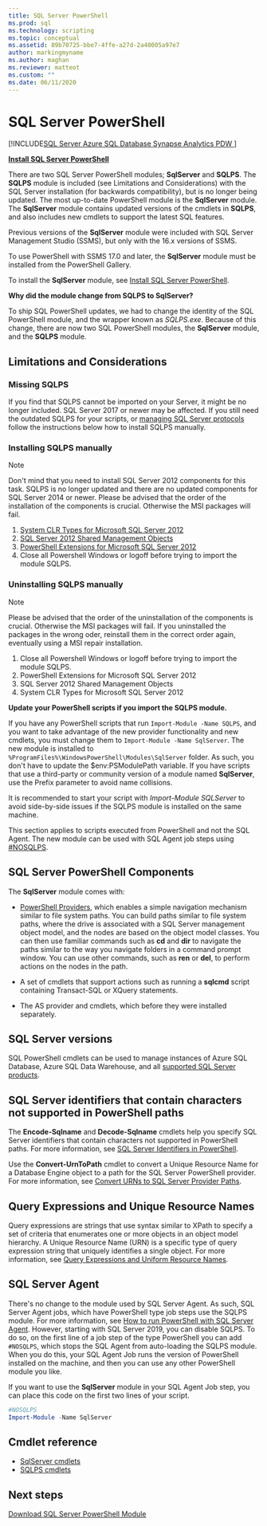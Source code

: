 ```yaml
---
title: SQL Server PowerShell
ms.prod: sql
ms.technology: scripting
ms.topic: conceptual
ms.assetid: 89b70725-bbe7-4ffe-a27d-2a40005a97e7
author: markingmyname
ms.author: maghan
ms.reviewer: matteot
ms.custom: ""
ms.date: 06/11/2020
---
```


# SQL Server PowerShell

[!INCLUDE[SQL Server Azure SQL Database Synapse Analytics PDW ](../includes/applies-to-version/sql-asdb-asdbmi-asdw-pdw.md)]

**[Install SQL Server PowerShell](download-sql-server-ps-module.md)**

There are two SQL Server PowerShell modules; **SqlServer** and **SQLPS**. The **SQLPS** module is included (see Limitations and Considerations) with the SQL Server installation (for backwards compatibility), but is no longer being updated. The most up-to-date PowerShell module is the **SqlServer** module. The **SqlServer** module contains updated versions of the cmdlets in **SQLPS**, and also includes new cmdlets to support the latest SQL features.  

Previous versions of the **SqlServer** module were included with SQL Server Management Studio (SSMS), but only with the 16.x versions of SSMS.

To use PowerShell with SSMS 17.0 and later, the **SqlServer** module must be installed from the PowerShell Gallery.

To install the **SqlServer** module, see [Install SQL Server PowerShell](download-sql-server-ps-module.md).

**Why did the module change from SQLPS to SqlServer?**

To ship SQL PowerShell updates, we had to change the identity of the SQL PowerShell module, and the wrapper known as *SQLPS.exe*. Because of this change, there are now two SQL PowerShell modules, the **SqlServer** module, and the **SQLPS** module.  

## Limitations and Considerations
### Missing SQLPS 

If you find that SQLPS cannot be imported on your Server, it might be no longer included. SQL Server 2017 or newer may be affected. If you still need the outdated SQLPS for your scripts, or [managing SQL Server protocols](https://docs.microsoft.com/en-us/sql/database-engine/configure-windows/enable-or-disable-a-server-network-protocol?view=sql-server-ver15) follow the instructions below how to install SQLPS manually.

### Installing SQLPS manually

> [!NOTE]
> Don't mind that you need to install SQL Server 2012 components for this task. SQLPS is no longer updated and there are no updated components for SQL Server 2014 or newer.
Please be advised that the order of the installation of the components is crucial. Otherwise the MSI packages will fail.
1. [System CLR Types for Microsoft SQL Server 2012](http://go.microsoft.com/fwlink/?LinkID=239644&clcid=0x409) 
2. [SQL Server 2012 Shared Management Objects](http://go.microsoft.com/fwlink/?LinkID=239659&clcid=0x409)
3. [PowerShell Extensions for Microsoft SQL Server 2012](http://go.microsoft.com/fwlink/?LinkID=239656&clcid=0x409)
4. Close all Powershell Windows or logoff before trying to import the module SQLPS.

### Uninstalling SQLPS manually

> [!NOTE]
>Please be advised that the order of the uninstallation of the components is crucial. Otherwise the MSI packages will fail. If you uninstalled the packages in the wrong oder, reinstall them in the correct order again, eventually using a MSI repair installation.
1. Close all Powershell Windows or logoff before trying to import the module SQLPS.
2. PowerShell Extensions for Microsoft SQL Server 2012
3. SQL Server 2012 Shared Management Objects
4. System CLR Types for Microsoft SQL Server 2012 

**Update your PowerShell scripts if you import the SQLPS module.**

If you have any PowerShell scripts that run `Import-Module -Name SQLPS`, and you want to take advantage of the new provider functionality and new cmdlets, you must change them to `Import-Module -Name SqlServer`. The new module is installed to `%ProgramFiles%\WindowsPowerShell\Modules\SqlServer` folder. As such, you don't have to update the $env:PSModulePath variable. If you have scripts that use a third-party or community version of a module named **SqlServer**, use the Prefix parameter to avoid name collisions.

It is recommended to start your script with *Import-Module SQLServer* to avoid side-by-side issues if the SQLPS module is installed on the same machine.

This section applies to scripts executed from PowerShell and not the SQL Agent. The new module can be used with SQL Agent job steps using [#NOSQLPS](#sql-server-agent).

## SQL Server PowerShell Components

The **SqlServer** module comes with:

- [PowerShell Providers](https://docs.microsoft.com/powershell/module/microsoft.powershell.core/about/about_providers), which enables a simple navigation mechanism similar to file system paths. You can build paths similar to file system paths, where the drive is associated with a SQL Server management object model, and the nodes are based on the object model classes. You can then use familiar commands such as **cd** and **dir** to navigate the paths similar to the way you navigate folders in a command prompt window. You can use other commands, such as **ren** or **del**, to perform actions on the nodes in the path.

- A set of cmdlets that support actions such as running a **sqlcmd** script containing Transact-SQL or XQuery statements.  

- The AS provider and cmdlets, which before they were installed separately.

## SQL Server versions

SQL PowerShell cmdlets can be used to manage instances of Azure SQL Database, Azure SQL Data Warehouse, and all [supported SQL Server products](https://support.microsoft.com/lifecycle/search/1044).

## SQL Server identifiers that contain characters not supported in PowerShell paths

The **Encode-Sqlname** and **Decode-Sqlname** cmdlets help you specify SQL Server identifiers that contain characters not supported in PowerShell paths. For more information, see [SQL Server Identifiers in PowerShell](sql-server-identifiers-in-powershell.md).

Use the **Convert-UrnToPath** cmdlet to convert a Unique Resource Name for a Database Engine object to a path for the SQL Server PowerShell provider. For more information, see [Convert URNs to SQL Server Provider Paths](https://docs.microsoft.com/powershell/module/sqlserver/Convert-UrnToPath).
  
## Query Expressions and Unique Resource Names  

Query expressions are strings that use syntax similar to XPath to specify a set of criteria that enumerates one or more objects in an object model hierarchy. A Unique Resource Name (URN) is a specific type of query expression string that uniquely identifies a single object. For more information, see [Query Expressions and Uniform Resource Names](query-expressions-and-uniform-resource-names.md).

## SQL Server Agent

There's no change to the module used by SQL Server Agent. As such, SQL Server Agent jobs, which have PowerShell type job steps use the SQLPS module. For more information, see [How to run PowerShell with SQL Server Agent](run-windows-powershell-steps-in-sql-server-agent.md). However, starting with SQL Server 2019, you can disable SQLPS. To do so, on the first line of a job step of the type PowerShell you can add `#NOSQLPS`, which stops the SQL Agent from auto-loading the SQLPS module. When you do this, your SQL Agent Job runs the version of PowerShell installed on the machine, and then you can use any other PowerShell module you like.

If you want to use the **SqlServer** module in your SQL Agent Job step, you can place this code on the first two lines of your script.

```powershell
#NOSQLPS
Import-Module -Name SqlServer
```

## Cmdlet reference

- [SqlServer cmdlets](https://docs.microsoft.com/powershell/module/sqlserver)
- [SQLPS cmdlets](https://docs.microsoft.com/powershell/module/sqlps)

## Next steps

[Download SQL Server PowerShell Module](download-sql-server-ps-module.md)
